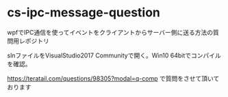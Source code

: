 # cs-ipc-message-question
wpfでIPC通信を使ってイベントをクライアントからサーバー側に送る方法の質問用レポジトリ

slnファイルをVisualStudio2017 Communityで開く。Win10 64bitでコンパイルを確認。

https://teratail.com/questions/98305?modal=q-comp で質問をさせて頂いております
